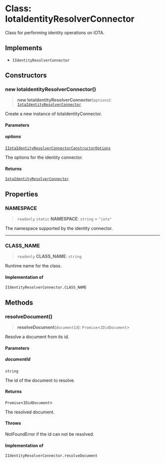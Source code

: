 # Class: IotaIdentityResolverConnector

Class for performing identity operations on IOTA.

## Implements

- `IIdentityResolverConnector`

## Constructors

### new IotaIdentityResolverConnector()

> **new IotaIdentityResolverConnector**(`options`): [`IotaIdentityResolverConnector`](IotaIdentityResolverConnector.md)

Create a new instance of IotaIdentityConnector.

#### Parameters

##### options

[`IIotaIdentityResolverConnectorConstructorOptions`](../interfaces/IIotaIdentityResolverConnectorConstructorOptions.md)

The options for the identity connector.

#### Returns

[`IotaIdentityResolverConnector`](IotaIdentityResolverConnector.md)

## Properties

### NAMESPACE

> `readonly` `static` **NAMESPACE**: `string` = `"iota"`

The namespace supported by the identity connector.

***

### CLASS\_NAME

> `readonly` **CLASS\_NAME**: `string`

Runtime name for the class.

#### Implementation of

`IIdentityResolverConnector.CLASS_NAME`

## Methods

### resolveDocument()

> **resolveDocument**(`documentId`): `Promise`\<`IDidDocument`\>

Resolve a document from its id.

#### Parameters

##### documentId

`string`

The id of the document to resolve.

#### Returns

`Promise`\<`IDidDocument`\>

The resolved document.

#### Throws

NotFoundError if the id can not be resolved.

#### Implementation of

`IIdentityResolverConnector.resolveDocument`
